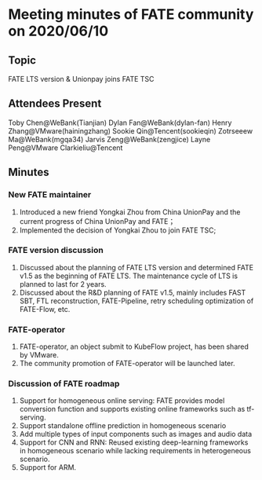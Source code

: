 # Meeting minutes of FATE community on 2020/06/10

## Topic
FATE LTS version & Unionpay joins FATE TSC

## Attendees Present

Toby Chen@WeBank(Tianjian)
Dylan Fan@WeBank(dylan-fan)
Henry Zhang@VMware(hainingzhang)
Sookie Qin@Tencent(sookieqin)
Zotrseeew Ma@WeBank(mgqa34)
Jarvis Zeng@WeBank(zengjice)
Layne Peng@VMware
Clarkieliu@Tencent

## Minutes

### New FATE maintainer
1. Introduced a new friend Yongkai Zhou from China UnionPay and the current progress of China UnionPay and FATE；
2. Implemented the decision of Yongkai Zhou to join FATE TSC;

### FATE version discussion
1. Discussed about the planning of FATE LTS version and determined FATE v1.5 as the beginning of FATE LTS. The maintenance cycle of LTS is planned to last for 2 years.
2. Discussed about the R&D planning of FATE v1.5, mainly includes FAST SBT, FTL reconstruction, FATE-Pipeline, retry scheduling optimization of FATE-Flow, etc.

### FATE-operator
1. FATE-operator, an object submit to KubeFlow project, has been shared by VMware.
2. The community promotion of FATE-operator will be launched later.

### Discussion of FATE roadmap
1. Support for homogeneous online serving: FATE provides model conversion function and supports existing online frameworks such as tf-serving.
2. Support standalone offline prediction in homogeneous scenario
3. Add multiple types of input components such as images and audio data
4. Support for CNN and RNN: Reused existing deep-learning frameworks in homogeneous scenario while lacking requirements in heterogeneous scenario.
5. Support for ARM.



